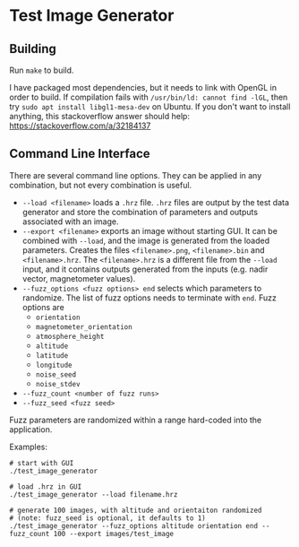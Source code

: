 # Test Image Generator

## Building

Run `make` to build.

I have packaged most dependencies, but it needs to link with OpenGL in order to build.
If compilation fails with `/usr/bin/ld: cannot find -lGL`, then try `sudo apt install libgl1-mesa-dev` on Ubuntu.
If you don't want to install anything, this stackoverflow answer should help: https://stackoverflow.com/a/32184137

## Command Line Interface

There are several command line options. They can be applied in any combination, but not every combination is useful.
 - `--load <filename>` loads a `.hrz` file. `.hrz` files are output by the test data generator and store the combination of parameters and outputs associated with an image.
 - `--export <filename>` exports an image without starting GUI. It can be combined with `--load`, and the image is generated from the loaded parameters. Creates the files `<filename>.png`, `<filename>.bin` and `<filename>.hrz`. The `<filename>.hrz` is a different file from the `--load` input, and it contains outputs generated from the inputs (e.g. nadir vector, magnetometer values). 
 - `--fuzz_options <fuzz options> end` selects which parameters to randomize. The list of fuzz options needs to terminate with `end`. Fuzz options are
     - `orientation`
     - `magnetometer_orientation`
     - `atmosphere_height`
     - `altitude`
     - `latitude`
     - `longitude`
     - `noise_seed`
     - `noise_stdev`
 - `--fuzz_count <number of fuzz runs>`
 - `--fuzz_seed <fuzz seed>`
 
 Fuzz parameters are randomized within a range hard-coded into the application.
 
 Examples:
 ```
 # start with GUI
 ./test_image_generator
 
 # load .hrz in GUI
 ./test_image_generator --load filename.hrz
 
 # generate 100 images, with altitude and orientaiton randomized
 # (note: fuzz_seed is optional, it defaults to 1)
 ./test_image_generator --fuzz_options altitude orientation end --fuzz_count 100 --export images/test_image
 ```

